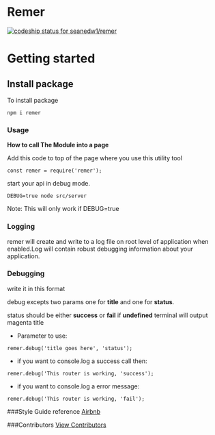 # Remer

[ ![codeship status for seanedw1/remer](https://codeship.com/projects/92c3f5c0-76cf-0134-e5f4-66667cc72310/status?branch=master)](https://app.codeship.com/projects/179698)


# Getting started

## Install package

To install package

```
npm i remer
```

### Usage

**How to call The Module into a page**

Add this code to top of the page where you use this utility tool
```
const remer = require('remer');
```

start your api in debug mode.

```
DEBUG=true node src/server
```
Note: This will only work if DEBUG=true

### Logging

remer will create and write to a log file on root level of application when enabled.Log will contain robust debugging information about your application.

### Debugging

write it in this format

debug excepts two params one for **title** and one for **status**.

status should be either **success** or **fail** if **undefined** terminal will output magenta title


- Parameter to use:

```
remer.debug('title goes here', 'status');
```

- if you want to console.log a success call then:

```
remer.debug('This router is working, 'success');
```

- if you want to console.log a error message:

```
remer.debug('This router is working, 'fail');
```

###Style Guide reference
[Airbnb](https://github.com/airbnb/javascript)

###Contributors
[View Contributors](https://github.com/seanedw1/remer/graphs/contributors)
